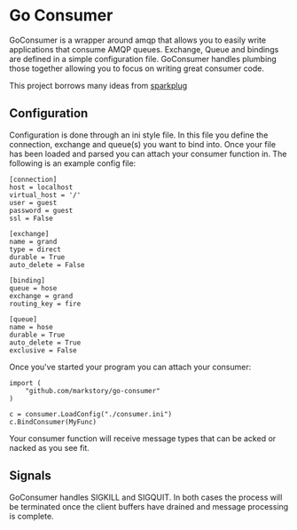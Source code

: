 # Go Consumer

GoConsumer is a wrapper around amqp that allows you to easily write
applications that consume AMQP queues. Exchange, Queue and bindings
are defined in a simple configuration file. GoConsumer handles plumbing
those together allowing you to focus on writing great consumer code.

This project borrows many ideas from [sparkplug](https://pypi.python.org/pypi/sparkplug/1.4)

## Configuration

Configuration is done through an ini style file. In this file you define the connection,
exchange and queue(s) you want to bind into. Once your file has been loaded and parsed you
can attach your consumer function in. The following is an example config file:

	[connection]
	host = localhost
	virtual_host = '/'
	user = guest
	password = guest
	ssl = False

	[exchange]
	name = grand
	type = direct
	durable = True
	auto_delete = False

	[binding]
	queue = hose
	exchange = grand
	routing_key = fire

	[queue]
	name = hose
	durable = True
	auto_delete = True
	exclusive = False

Once you've started your program you can attach your consumer:

	import (
		"github.com/markstory/go-consumer"
	)

	c = consumer.LoadConfig("./consumer.ini")
	c.BindConsumer(MyFunc)

Your consumer function will receive message types that can be acked
or nacked as you see fit.

## Signals

GoConsumer handles SIGKILL and SIGQUIT. In both cases the process will be terminated
once the client buffers have drained and message processing is complete.

